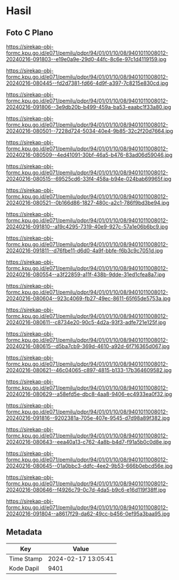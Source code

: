 # Hasil

## Foto C Plano

https://sirekap-obj-formc.kpu.go.id/e071/pemilu/pdpr/94/01/01/10/08/9401011008012-20240216-091803--e19e0a9e-29d0-44fc-8c6e-97c1d4119159.jpg

https://sirekap-obj-formc.kpu.go.id/e071/pemilu/pdpr/94/01/01/10/08/9401011008012-20240216-080445--fd2d7381-fd66-4d9f-a397-7c8215e830cd.jpg

https://sirekap-obj-formc.kpu.go.id/e071/pemilu/pdpr/94/01/01/10/08/9401011008012-20240216-091806--3e9db20b-b499-459a-ba53-eaabc1f33a80.jpg

https://sirekap-obj-formc.kpu.go.id/e071/pemilu/pdpr/94/01/01/10/08/9401011008012-20240216-080501--7228d724-5034-40e4-9b85-32c2f20d7664.jpg

https://sirekap-obj-formc.kpu.go.id/e071/pemilu/pdpr/94/01/01/10/08/9401011008012-20240216-080509--4ed41091-30bf-46a5-b476-83ad06d59046.jpg

https://sirekap-obj-formc.kpu.go.id/e071/pemilu/pdpr/94/01/01/10/08/9401011008012-20240216-080515--69525cd6-33f4-458a-b94e-024bab69965f.jpg

https://sirekap-obj-formc.kpu.go.id/e071/pemilu/pdpr/94/01/01/10/08/9401011008012-20240216-080521--0b166d86-1827-480c-a2c1-786f9bd3be94.jpg

https://sirekap-obj-formc.kpu.go.id/e071/pemilu/pdpr/94/01/01/10/08/9401011008012-20240216-091810--a19c4295-7319-40e9-927c-57a1e06b6bc9.jpg

https://sirekap-obj-formc.kpu.go.id/e071/pemilu/pdpr/94/01/01/10/08/9401011008012-20240216-091811--d76fbe11-d6d0-4a9f-bbfe-f6b3c9c7051d.jpg

https://sirekap-obj-formc.kpu.go.id/e071/pemilu/pdpr/94/01/01/10/08/9401011008012-20240216-080554--a3f22859-a11f-438b-9dde-31ed1cfea8a7.jpg

https://sirekap-obj-formc.kpu.go.id/e071/pemilu/pdpr/94/01/01/10/08/9401011008012-20240216-080604--923c4069-fb27-49ec-8611-65f65de5753a.jpg

https://sirekap-obj-formc.kpu.go.id/e071/pemilu/pdpr/94/01/01/10/08/9401011008012-20240216-080611--c8734e20-90c5-4d2a-93f3-adfe721e125f.jpg

https://sirekap-obj-formc.kpu.go.id/e071/pemilu/pdpr/94/01/01/10/08/9401011008012-20240216-080615--d5ba7cb9-369d-4610-a92d-6f716365d067.jpg

https://sirekap-obj-formc.kpu.go.id/e071/pemilu/pdpr/94/01/01/10/08/9401011008012-20240216-080621--46c04065-c897-4815-b133-17b364609582.jpg

https://sirekap-obj-formc.kpu.go.id/e071/pemilu/pdpr/94/01/01/10/08/9401011008012-20240216-080629--a58efd5e-dbc8-4aa8-9406-ec4933ea0f32.jpg

https://sirekap-obj-formc.kpu.go.id/e071/pemilu/pdpr/94/01/01/10/08/9401011008012-20240216-091816--9202381a-705e-407e-9545-d7d98a89f382.jpg

https://sirekap-obj-formc.kpu.go.id/e071/pemilu/pdpr/94/01/01/10/08/9401011008012-20240216-080643--eea40a13-c762-4a8b-b4d7-f91a5b0c0d8e.jpg

https://sirekap-obj-formc.kpu.go.id/e071/pemilu/pdpr/94/01/01/10/08/9401011008012-20240216-080645--01a0bbc3-ddfc-4ee2-9b53-666b0ebcd56e.jpg

https://sirekap-obj-formc.kpu.go.id/e071/pemilu/pdpr/94/01/01/10/08/9401011008012-20240216-080646--f4926c79-0c7d-4da5-b9c6-e16d119f38ff.jpg

https://sirekap-obj-formc.kpu.go.id/e071/pemilu/pdpr/94/01/01/10/08/9401011008012-20240216-091804--a8617f29-da62-49cc-b456-0ef95a3baa95.jpg


## Metadata

| Key        | Value               |
| ---------- | ------------------- |
| Time Stamp | 2024-02-17 13:05:41 |
| Kode Dapil | 9401                |



